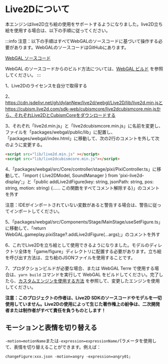 # Live2Dについて
本エンジンはlive2D立ち絵の使用をサポートするようになりました。live2D立ち絵を使用する場合は、以下の手順に従ってください。

:::info
注意：以下の手順はすべてWebGALのソースコードに基づいて操作する必要があります。WebGALのソースコードはGitHubにあります。

[WebGAL ソースコード](https://github.com/OpenWebGAL/WebGAL)

WebGAL のソースコードからのビルド方法については、[WebGAL ビルド](developers) を参照してください。
:::

1、Live2Dのライセンスを自分で取得する

2、https://cdn.jsdelivr.net/gh/dylanNew/live2d/webgl/Live2D/lib/live2d.min.jsとhttps://cubism.live2d.com/sdk-web/cubismcore/live2dcubismcore.min.jsから、それぞれLive2DとCubismCoreをダウンロードする

3、それぞれ「live2d.min.js」と「live2dcubismcore.min.js」に名前を変更し、ファイルを「packages/webgal/public/lib」に配置し、「packages/webgal/index.html」に移動して、次の2行のコメントを外して次のように変更する。
```html
<script src="lib/live2d.min.js" ></script>
<script src="lib/live2dcubismcore.min.js"></script>
```
4、「packages/webgal/src/Core/controller/stage/pixi/PixiController.ts」に移動して、「import { Live2DModel, SoundManager } from 'pixi-live2d-display';」と「public addLive2dFigure(key: string, jsonPath: string, pos: string, motion: string) {...... この関数をすべてコメント解除する}」のコメントを外す

注意：IDEがインポートされていない変数があると警告する場合は、警告に従ってインポートしてください。

5、「packages/webgal/src/Components/Stage/MainStage/useSetFigure.ts」に移動して、「return WebGAL.gameplay.pixiStage?.addLive2dFigure(...args);」のコメントを外す

6、これでLive2Dを立ち絵として使用できるようになりました。モデルのディレクトリ全体を「game/figure」ディレクトリに配置する必要があります。立ち絵を呼び出す方法は、立ち絵のJSONファイルを使用することです。

7、プロダクションビルドが必要な場合、または WebGAL Terre で使用する場合は、`yarn build` コマンドを実行して WebGAL をビルドしてください。完了したら、[カスタムエンジンを使用する方法](derivative) を参照して、変更したエンジンを使用してください。

**注意：このプロジェクトの作者は、Live2D SDKのソースコードやモデルを一切使用していません。Live2Dの使用によって生じた著作権上の紛争は、二次開発者または制作者がすべて責任を負うものとします！**

## モーションと表情を切り替える

`-motion=motionName`または`-expression=expressionName`パラメータを使用して、表情を切り替えることができます。例えば：

```
changeFigure:xxx.json -motion=angry -expression=angry01;
```
